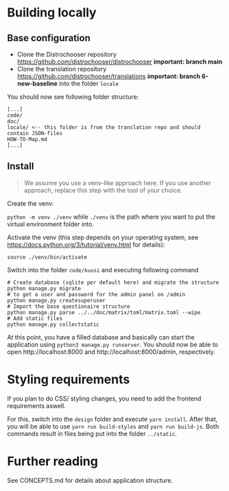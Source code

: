 # Building locally

## Base configuration

- Clone the Distrochooser repository https://github.com/distrochooser/distrochooser **important: branch main**
- Clone the translation repository https://github.com/distrochooser/translations **important: branch 6-new-baseline** into the folder `locale`

You should now see following folder structure:

```
[...]
code/
doc/
locale/ <-- this folder is from the translation repo and should contain JSON-files
HOW-TO-Map.md
[...]
```

## Install

> We assume you use a venv-like approach here. If you use another approach, replace this step with the tool of your choice.

Create the venv:

`python -m venv ./venv` while `./venv` is the path where you want to put the virtual environment folder into.

Activate the venv (this step depends on your operating system, see https://docs.python.org/3/tutorial/venv.html for details):

`source ./venv/bin/activate`

Switch into the folder `code/kuusi` and executing following command

```
# Create database (sqlite per default here) and migrate the structure
python manage.py migrate
# to get a user and password for the admin panel on /admin
python manage.py createsuperuser
# Import the base questionaire structure
python manage.py parse ../../doc/matrix/toml/matrix.toml --wipe 
# Add static files
python manage.py collectstatic
```

At this point, you have a filled database and basically can start the application using `python3 manage.py runserver`. You should now be able to open http://localhost:8000 and http://localhost:8000/admin, respectively.

# Styling requirements

If you plan to do CSS/ styling changes, you need to add the frontend requirements aswell.

For this, switch into the `design` folder and execute `yarn install`. After that, you will be able to use `yarn run build-styles` and `yarn run build-js`. Both commands result in files being put into the folder `../static`.

# Further reading

See CONCEPTS.md for details about application structure.
